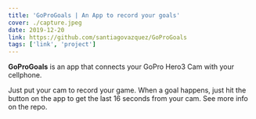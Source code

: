 ```yaml
---
title: 'GoProGoals | An App to record your goals'
cover: ./capture.jpeg
date: 2019-12-20
link: https://github.com/santiagovazquez/GoProGoals
tags: ['link', 'project']
---
```


**GoProGoals** is an app that connects your GoPro Hero3 Cam with your cellphone. 

Just put your cam to record your game. When a goal happens, just hit the button on the app to get the last 16 seconds from your cam. See more info on the repo.

